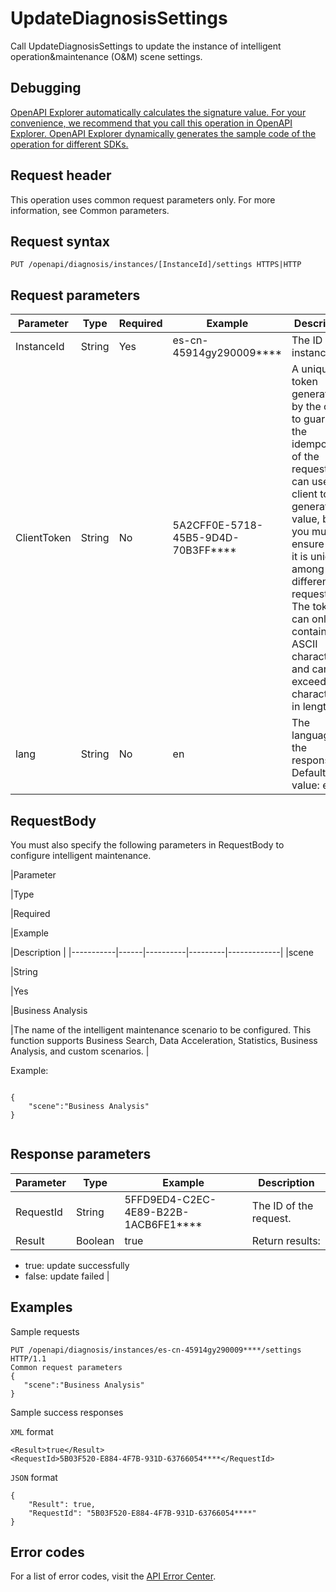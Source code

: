 # UpdateDiagnosisSettings

Call UpdateDiagnosisSettings to update the instance of intelligent operation&maintenance \(O&M\) scene settings.

## Debugging

[OpenAPI Explorer automatically calculates the signature value. For your convenience, we recommend that you call this operation in OpenAPI Explorer. OpenAPI Explorer dynamically generates the sample code of the operation for different SDKs.](https://api.aliyun.com/#product=elasticsearch&api=UpdateDiagnosisSettings&type=ROA&version=2017-06-13)

## Request header

This operation uses common request parameters only. For more information, see Common parameters.

## Request syntax

```
PUT /openapi/diagnosis/instances/[InstanceId]/settings HTTPS|HTTP
```

## Request parameters

|Parameter|Type|Required|Example|Description|
|---------|----|--------|-------|-----------|
|InstanceId|String|Yes|es-cn-45914gy290009\*\*\*\*|The ID of the instance. |
|ClientToken|String|No|5A2CFF0E-5718-45B5-9D4D-70B3FF\*\*\*\*|A unique token generated by the client to guarantee the idempotency of the request. You can use the client to generate the value, but you must ensure that it is unique among different requests. The token can only contain ASCII characters and cannot exceed 64 characters in length. |
|lang|String|No|en|The language of the response. Default value: en. |

## RequestBody

You must also specify the following parameters in RequestBody to configure intelligent maintenance.

|Parameter

|Type

|Required

|Example

|Description |
|-----------|------|----------|---------|-------------|
|scene

|String

|Yes

|Business Analysis

|The name of the intelligent maintenance scenario to be configured. This function supports Business Search, Data Acceleration, Statistics, Business Analysis, and custom scenarios. |

Example:

```

{
    "scene":"Business Analysis"
}
            
```

## Response parameters

|Parameter|Type|Example|Description|
|---------|----|-------|-----------|
|RequestId|String|5FFD9ED4-C2EC-4E89-B22B-1ACB6FE1\*\*\*\*|The ID of the request. |
|Result|Boolean|true|Return results:

-   true: update successfully
-   false: update failed |

## Examples

Sample requests

```
PUT /openapi/diagnosis/instances/es-cn-45914gy290009****/settings HTTP/1.1
Common request parameters
{ 
   "scene":"Business Analysis"
}
```

Sample success responses

`XML` format

```
<Result>true</Result>
<RequestId>5B03F520-E884-4F7B-931D-63766054****</RequestId>
```

`JSON` format

```
{
    "Result": true,
    "RequestId": "5B03F520-E884-4F7B-931D-63766054****"
}
```

## Error codes

For a list of error codes, visit the [API Error Center](https://error-center.alibabacloud.com/status/product/elasticsearch).

